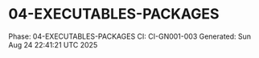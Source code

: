 # 04-EXECUTABLES-PACKAGES
Phase: 04-EXECUTABLES-PACKAGES
CI: CI-GN001-003
Generated: Sun Aug 24 22:41:21 UTC 2025
